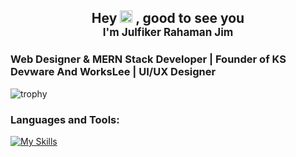 <p>
 <h2  align="center">Hey <img style='width:20px' src="https://raw.githubusercontent.com/MartinHeinz/MartinHeinz/master/wave.gif"> , good to see you <br/><span style='font-size:17px'>I'm Julfiker Rahaman Jim </span></h2>
</p>

### Web Designer & MERN Stack Developer | Founder of KS Devware And WorksLee | UI/UX Designer

![trophy](https://github-profile-trophy.vercel.app/?username=ryo-ma&theme=matrix)

### Languages and Tools:
[![My Skills](https://skillicons.dev/icons?i=react,mongodb,nodejs,express,js,firebase,tailwind,ts,redux,postman,vite,vscode,atom,figma,bootstrap,git,github,threejs,svg,stackoverflow,netlify,jquery,html,css,gcp,devto)](https://skillicons.dev)
